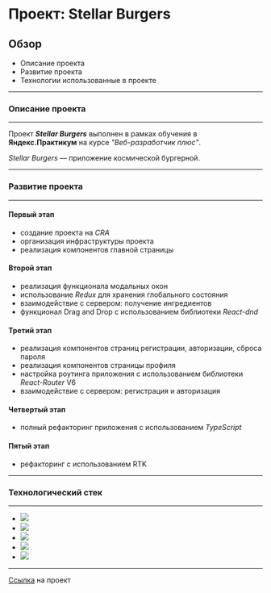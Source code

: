 # Проект: Stellar Burgers
## Обзор

* Описание проекта
* Развитие проекта
* Технологии использованные в проекте
---
### Описание проекта
---
Проект ***Stellar Burgers*** выполнен в рамках обучения в **Яндекс.Практикум** на курсе *"Веб-разработчик плюс"*.

*Stellar Burgers* — приложение космической бургерной.

---
### Развитие проекта
---
#### Первый этап
- создание проекта на *CRA*
- организация инфраструктуры проекта
- реализация компонентов главной страницы
#### Второй этап
- реализация функционала модальных окон
- использование *Redux* для хранения глобального состояния
- взаимодействие с сервером: получение ингредиентов
- функционал Drag and Drop с использованием библиотеки *React-dnd*
#### Третий этап
- реализация компонентов страниц регистрации, авторизации, сброса пароля
- реализация компонентов страницы профиля
- настройка роутинга приложения с использованием библиотеки *React-Router* V6
- взаимодействие с сервером: регистрация и авторизация
#### Четвертый этап
- полный рефакторинг приложения с использованием *TypeScript*
#### Пятый этап
- рефакторинг с использованием RTK
---
### Технологический стек
---
- <img src="https://img.shields.io/badge/CSS-403A3A?style=plastic&logo=css3"/>
- <img src="https://img.shields.io/badge/TypeScript-403A3A?style=plastic&logo=typeScript"/>
- <img src="https://img.shields.io/badge/React-403A3A?style=plastic&logo=react"/>
- <img src="https://img.shields.io/badge/Redux-403A3A?style=plastic&logo=redux"/>
- <img src="https://img.shields.io/badge/React Router-403A3A?style=plastic&logo=react router"/>
---

[Ссылка](https://react-burger-ruslanyar.vercel.app) на проект
